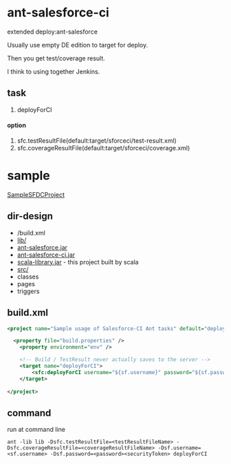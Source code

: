 # ant-salesforce-ci

extended deploy:ant-salesforce

Usually use empty DE edition to target for deploy.

Then you get test/coverage result.


I think to using together Jenkins.




## task
1. deployForCI

#### option
1. sfc.testResultFile(default:target/sforceci/test-result.xml)
1. sfc.coverageResultFile(default:target/sforceci/coverage.xml)


# sample

[SampleSFDCProject](https://github.com/yutagithub/ForceComInspection "sample project")

## dir-design

* /build.xml
* [lib/](https://github.com/yutagithub/ForceComInspection/tree/master/lib "lib directory") 
 * [ant-salesforce.jar](https://github.com/yutagithub/ForceComInspection/raw/master/lib/ant-salesforce.jar "ant-salesforce.jar") 
 * [ant-salesforce-ci.jar](https://github.com/yutagithub/ForceComInspection/raw/master/lib/ant-salesforce-ci_2.9.1-1.0.jar "ant-salesforce-ci_2.9.1-1.0.jar") 
 * [scala-library.jar](https://github.com/yutagithub/ForceComInspection/raw/master/lib/scala-library.jar "scala-library.jar") - this project built by scala
* [src/](https://github.com/yutagithub/ForceComInspection/tree/master/src "sfdc source directory")
 * classes
 * pages
 * triggers


## build.xml

```xml
<project name="Sample usage of Salesforce-CI Ant tasks" default="deployForCI" basedir="." xmlns:sfc="antlib:com.salesforce.ci">

  <property file="build.properties" />
	<property environment="env" />

	<!-- Build / TestResult never actually saves to the server -->
	<target name="deployForCI">
		<sfc:deployForCI username="${sf.username}" password="${sf.password}" serverurl="${sf.serverurl}" deployRoot="src" />
	</target>
	
</project>
```


## command
run at command line
```shell
ant -lib lib -Dsfc.testResultFile=<testResultFileName> -Dsfc.coverageResultFile=<coverageResultFileName> -Dsf.username=<sf.username> -Dsf.password=<password><securityToken> deployForCI
```